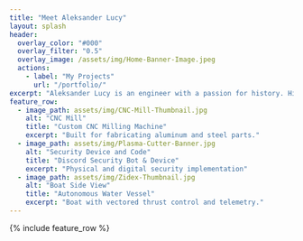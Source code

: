 ```yaml
---
title: "Meet Aleksander Lucy"
layout: splash
header:
  overlay_color: "#000"
  overlay_filter: "0.5"
  overlay_image: /assets/img/Home-Banner-Image.jpeg
  actions:
    - label: "My Projects"
      url: "/portfolio/"
excerpt: "Aleksander Lucy is an engineer with a passion for history. His area of expertise is mechanical engineering, with an emphasis digital fabrication and a liberal arts skillset."
feature_row:
  - image_path: assets/img/CNC-Mill-Thumbnail.jpg
    alt: "CNC Mill"
    title: "Custom CNC Milling Machine"
    excerpt: "Built for fabricating aluminum and steel parts."
  - image_path: assets/img/Plasma-Cutter-Banner.jpg
    alt: "Security Device and Code"
    title: "Discord Security Bot & Device"
    excerpt: "Physical and digital security implementation"
  - image_path: assets/img/Zidex-Thumbnail.jpg
    alt: "Boat Side View"
    title: "Autonomous Water Vessel"
    excerpt: "Boat with vectored thrust control and telemetry."
---
```


{% include feature_row %}

